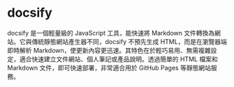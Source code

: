 # docsify

docsify 是一個輕量級的 JavaScript 工具，能快速將 Markdown 文件轉換為網站。它與傳統靜態網站產生器不同，docsify 不預先生成 HTML，而是在瀏覽器端即時解析 Markdown，使更新內容更迅速。其特色在於輕巧易用、無需複雜設定，適合快速建立文件網站、個人筆記或產品說明。透過簡單的 HTML 檔案和 Markdown 文件，即可快速部署，非常適合用於 GitHub Pages 等靜態網站服務。

